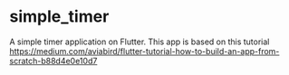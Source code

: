 # simple_timer

A simple timer application on Flutter.
This app is based on this tutorial
https://medium.com/aviabird/flutter-tutorial-how-to-build-an-app-from-scratch-b88d4e0e10d7
